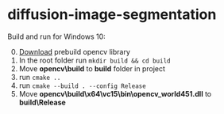 # diffusion-image-segmentation
Build and run for Windows 10:

0. [Download](https://sourceforge.net/projects/opencvlibrary/files/opencv-win/) prebuild opencv library  
1. In the root folder run ```mkdir build && cd build```
2. Move **opencv\build** to **build** folder in project
3. run ```cmake ..```
4. run ```cmake --build . --config Release```
5. Move **opencv\build\x64\vc15\bin\opencv_world451.dll** to **build\Release**
